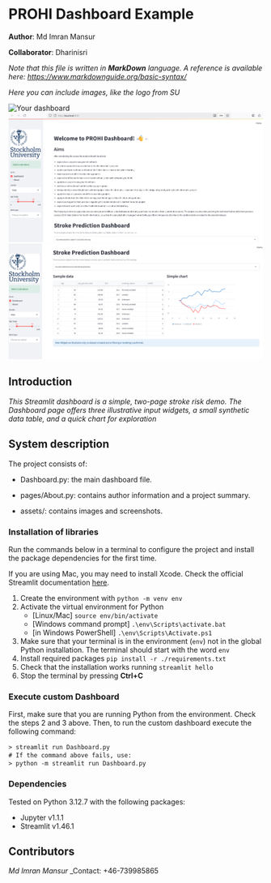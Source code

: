# PROHI Dashboard Example

**Author**: Md Imran Mansur
<!-- As main author, do not write anything in the line below.
The collaborator will edit the line below in GitHub -->
**Collaborator**: Dharinisri

_Note that this file is written in **MarkDown** language. A reference is available here: <https://www.markdownguide.org/basic-syntax/>_

_Here you can include images, like the logo from SU_

![Your dashboard](./assets/project-logo.jpg)
![DashBoard1](assets/Dashboard1.png)
![DashBoard1](assets/Dashboard2.png)

## Introduction

_This Streamlit dashboard is a simple, two-page stroke risk demo. The Dashboard page offers three illustrative input widgets, a small synthetic data table, and a quick chart for exploration_

## System description
The project consists of:

- Dashboard.py: the main dashboard file.

- pages/About.py: contains author information and a project summary.

- assets/: contains images and screenshots.

### Installation of libraries

Run the commands below in a terminal to configure the project and install the package dependencies for the first time.

If you are using Mac, you may need to install Xcode. Check the official Streamlit documentation [here](https://docs.streamlit.io/get-started/installation/command-line#prerequisites).

1. Create the environment with `python -m venv env`
2. Activate the virtual environment for Python
   - [Linux/Mac] `source env/bin/activate` 
   - [Windows command prompt] `.\env\Scripts\activate.bat` 
   - [in Windows PowerShell] `.\env\Scripts\Activate.ps1`
3. Make sure that your terminal is in the environment (`env`) not in the global Python installation. The terminal should start with the word `env`
4. Install required packages `pip install -r ./requirements.txt`
5. Check that the installation works running `streamlit hello`
6. Stop the terminal by pressing **Ctrl+C**

### Execute custom Dashboard

First, make sure that you are running Python from the environment. Check the steps 2 and 3 above. Then, to run the custom dashboard execute the following command:

```
> streamlit run Dashboard.py
# If the command above fails, use:
> python -m streamlit run Dashboard.py
```

### Dependencies

Tested on Python 3.12.7 with the following packages:
  - Jupyter v1.1.1
  - Streamlit v1.46.1
  
## Contributors

_Md Imran Mansur_
_Contact: +46-739985865
